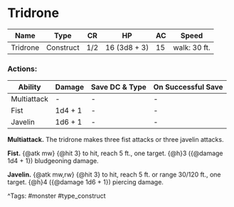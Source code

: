 # Tridrone

| Name | Type | CR | HP | AC | Speed |
|------|------|----|----|----|-------|
| Tridrone | Construct | 1/2 | 16 (3d8 + 3) | 15 | walk: 30 ft. |

### Actions:

| Ability | Damage | Save DC & Type | On Successful Save |
|---------|--------|----------------|--------------------|
| Multiattack | - | - | - |
| Fist | 1d4 + 1 | - | - |
| Javelin | 1d6 + 1 | - | - |


**Multiattack.** The tridrone makes three fist attacks or three javelin attacks.

**Fist.** {@atk mw} {@hit 3} to hit, reach 5 ft., one target. {@h}3 ({@damage 1d4 + 1}) bludgeoning damage.

**Javelin.** {@atk mw,rw} {@hit 3} to hit, reach 5 ft. or range 30/120 ft., one target. {@h}4 ({@damage 1d6 + 1}) piercing damage.

^Tags: #monster #type_construct